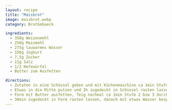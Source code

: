 ```yaml
---
layout: recipe
title: "Maisbrot"
image: maisbrot.webp
category: BrotGebaeck

ingredients:
  - 350g Weizenmehl
  - 250g Maismehl
  - 275g lauwarmes Wasser
  - 150g Joghurt
  - 7,5g Zucker
  - 11g Salz
  - 1/2 Hefewürfel
  - Butter zum Ausfetten

directions:
  - Zutaten in eine Schüssel geben und mit Küchenmaschine ca 1min Stufe 2, dann 4min Stufe 3 verkneten
  - Etwas in die Mitte putzen und 1h zugedeckt in Schüssel rasten lassen
  - Form mit Butter ausfetten, Teig nochmal ca 1min Stufe 2 bzw 3 durchkneten und in die Form putzen
  - 30min zugedeckt in Form rasten lassen, danach mit etwas Wasser besprühen und bei 200°C Ober/Unterhitze im vorgeheizten Backrohr ca 31min backen
---
```

